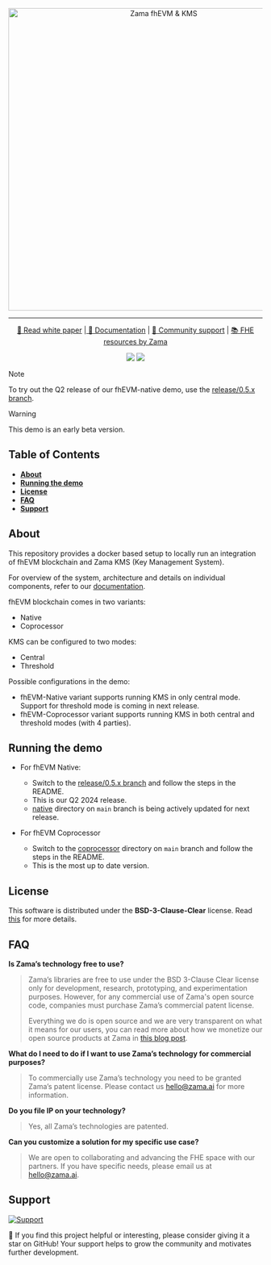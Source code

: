 <p align="center">
<!-- product name logo -->
<picture>
  <source media="(prefers-color-scheme: dark)" srcset="./assets/Zama-KMS-fhEVM-dark.png">
  <source media="(prefers-color-scheme: light)" srcset="./assets/Zama-KMS-fhEVM-light.png">
  <img width=600 alt="Zama fhEVM & KMS">
</picture>
</p>

---

<p align="center">
  <a href="./fhevm-whitepaper.pdf"> 📃 Read white paper</a> |<a href="https://docs.zama.ai/fhevm"> 📒 Documentation</a> | <a href="https://zama.ai/community"> 💛 Community support</a> | <a href="https://github.com/zama-ai/awesome-zama"> 📚 FHE resources by Zama</a>
</p>

<p align="center">
  <a href="LICENSE"><img src="https://img.shields.io/badge/License-BSD--3--Clause--Clear-%23ffb243?style=flat-square"></a>
  <a href="https://github.com/zama-ai/bounty-program"><img src="https://img.shields.io/badge/Contribute-Zama%20Bounty%20Program-%23ffd208?style=flat-square"></a>
</p>

> [!Note]
> To try out the Q2 release of our fhEVM-native demo, use the [release/0.5.x branch](https://github.com/zama-ai/fhevm-devops/tree/release/0.5.x).

> [!Warning]
> This demo is an early beta version.

## Table of Contents

- **[About](#about)**
- **[Running the demo](#running-the-demo)**
- **[License](#license)**
- **[FAQ](#faq)**
- **[Support](#support)**

## About

This repository provides a docker based setup to locally run an integration of fhEVM blockchain and Zama KMS (Key Management System).

For overview of the system, architecture and details on individual components, refer to our [documentation](https://docs.zama.ai/fhevm-backend).

fhEVM blockchain comes in two variants:

- Native
- Coprocessor

KMS can be configured to two modes:

- Central
- Threshold

Possible configurations in the demo:

- fhEVM-Native variant supports running KMS in only central mode. Support for threshold mode is coming in next release.
- fhEVM-Coprocessor variant supports running KMS in both central and threshold modes (with 4 parties).

## Running the demo

- For fhEVM Native:

  - Switch to the [release/0.5.x branch](https://github.com/zama-ai/fhevm-devops/tree/release/0.5.x) and follow the steps in the README.
  - This is our Q2 2024 release.
  - [native](native) directory on `main` branch is being actively updated for next release.

- For fhEVM Coprocessor
  - Switch to the [coprocessor](coprocessor) directory on `main` branch and follow the steps in the README.
  - This is the most up to date version.

## License

This software is distributed under the **BSD-3-Clause-Clear** license. Read [this](LICENSE) for more details.

## FAQ

**Is Zama’s technology free to use?**

> Zama’s libraries are free to use under the BSD 3-Clause Clear license only for development, research, prototyping, and experimentation purposes. However, for any commercial use of Zama's open source code, companies must purchase Zama’s commercial patent license.
>
> Everything we do is open source and we are very transparent on what it means for our users, you can read more about how we monetize our open source products at Zama in [this blog post](https://www.zama.ai/post/open-source).

**What do I need to do if I want to use Zama’s technology for commercial purposes?**

> To commercially use Zama’s technology you need to be granted Zama’s patent license. Please contact us hello@zama.ai for more information.

**Do you file IP on your technology?**

> Yes, all Zama’s technologies are patented.

**Can you customize a solution for my specific use case?**

> We are open to collaborating and advancing the FHE space with our partners. If you have specific needs, please email us at hello@zama.ai.

## Support

<a target="_blank" href="https://community.zama.ai">
<picture>
  <source media="(prefers-color-scheme: dark)" srcset="https://github.com/zama-ai/tfhe-rs/assets/157474013/08656d0a-3f44-4126-b8b6-8c601dff5380">
  <source media="(prefers-color-scheme: light)" srcset="https://github.com/zama-ai/tfhe-rs/assets/157474013/1c9c9308-50ac-4aab-a4b9-469bb8c536a4">
  <img alt="Support">
</picture>
</a>

🌟 If you find this project helpful or interesting, please consider giving it a star on GitHub! Your support helps to grow the community and motivates further development.
